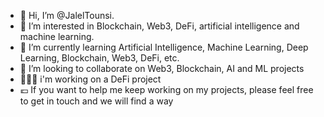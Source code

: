 - 👋 Hi, I’m @JalelTounsi.
- 👀 I’m interested in Blockchain, Web3, DeFi, artificial intelligence and machine learning.
- 🌱 I’m currently learning Artificial Intelligence, Machine Learning, Deep Learning, Blockchain, Web3, DeFi, etc.
- 💞️ I’m looking to collaborate on Web3, Blockchain, AI and ML projects
- 👨🏻‍💻 i'm working on a DeFi project
- 💶 If you want to help me keep working on my projects, please feel free to get in touch and we will find a way

<!---
JalelTounsi/JalelTounsi is a ✨ special ✨ repository because its `README.md` (this file) appears on your GitHub profile.
You can click the Preview link to take a look at your changes.
--->
